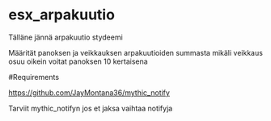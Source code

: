 # esx_arpakuutio

Tälläne jännä arpakuutio stydeemi

Määrität panoksen ja veikkauksen arpakuutioiden summasta mikäli veikkaus osuu oikein voitat panoksen 10 kertaisena

#Requirements

https://github.com/JayMontana36/mythic_notify

Tarviit mythic_notifyn jos et jaksa vaihtaa notifyja
